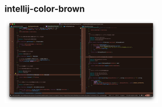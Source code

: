 # intellij-color-brown
![](https://github.com/howyi/intellij-color-brown/blob/master/screenshot.png)
